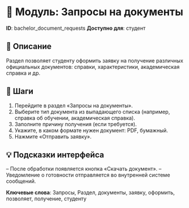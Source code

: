 # 📘 Модуль: Запросы на документы
**ID**: bachelor_document_requests
**Доступно для**: студент

## 📝 Описание
Раздел позволяет студенту оформить заявку на получение различных официальных документов: справки, характеристики, академическая справка и др.

## 🩜 Шаги
1. Перейдите в раздел «Запросы на документы».
2. Выберите тип документа из выпадающего списка (например, справка об обучении, академическая справка).
3. Заполните причину получения (если требуется).
4. Укажите, в каком формате нужен документ: PDF, бумажный.
5. Нажмите «Отправить заявку».

## 💡 Подсказки интерфейса
– После обработки появляется кнопка «Скачать документ».
– Уведомление о готовности отправляется во внутренней системе сообщений.

**Ключевые слова**: Запросы, Раздел, документы, заявку, оформить, позволяет, получение, студенту
